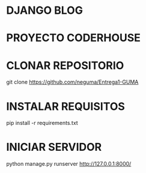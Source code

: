 # DJANGO BLOG
# PROYECTO CODERHOUSE

# CLONAR REPOSITORIO

git clone https://github.com/neguma/Entrega1-GUMA

# INSTALAR REQUISITOS

pip install -r requirements.txt

# INICIAR SERVIDOR

python manage.py runserver
http://127.0.0.1:8000/

